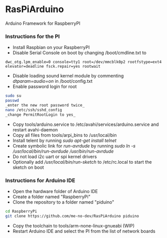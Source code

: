 # RasPiArduino
Arduino Framework for RaspberryPI


### Instructions for the PI
* Install Raspbian on your RaspberryPI
* Disable Serial Console on boot by changing /boot/cmdline.txt to
```
dwc_otg.lpm_enable=0 console=tty1 root=/dev/mmcblk0p2 rootfstype=ext4 elevator=deadline fsck.repair=yes rootwait
```

* Disable loading sound kernel module by commenting _dtparam=audio=on_ in /boot/config.txt
* Enable password login for root
```bash
sudo su
passwd
_enter the new root password twice_
nano /etc/ssh/sshd_config
_change PermitRootLogin to yes_
```
* Copy tools/arduino.service to /etc/avahi/services/arduino.service and restart avahi-daemon
* Copy all files from tools/arpi_bins to /usr/local/bin
* Install telent by running _sudo apt-get install telnet_
* Create symbolic link for _run-avrdude_ by running _sudo ln -s /usr/local/bin/run-avrdude /usr/bin/run-avrdude_
* Do not load i2c uart or spi kernel drivers
* Optionally add _/usr/local/bin/run-sketch_ to /etc/rc.local to start the sketch on boot

### Instructions for Arduino IDE
* Open the hardware folder of Arduino IDE
* Create a folder named "RaspberryPi"
* Clone the repository to a folder named "piduino"
```bash
cd RaspberryPi
git clone https://github.com/me-no-dev/RasPiArduino piduino
```
* Copy the toolchain to tools/arm-none-linux-gnueabi (WIP)
* Restart Arduino IDE and select the PI from the list of network boards

